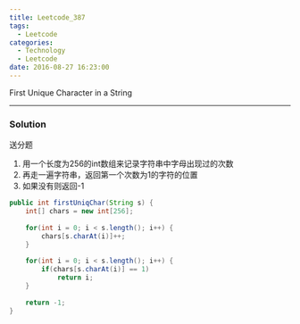 ```yaml
---
title: Leetcode_387
tags:
  - Leetcode
categories:
  - Technology
  - Leetcode
date: 2016-08-27 16:23:00
---
```

First Unique Character in a String

<!-- more -->

***

### Solution 
送分题
1. 用一个长度为256的int数组来记录字符串中字母出现过的次数
2. 再走一遍字符串，返回第一个次数为1的字符的位置
3. 如果没有则返回-1

``` java
public int firstUniqChar(String s) {
	int[] chars = new int[256];
	
	for(int i = 0; i < s.length(); i++) {
		chars[s.charAt(i)]++;
	}
	
	for(int i = 0; i < s.length(); i++) {
		if(chars[s.charAt(i)] == 1) 
			return i;
	}
	
	return -1;
}
```











































